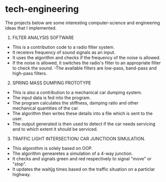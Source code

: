 # tech-engineering
  The projects below are some interesting computer-science and engineering ideas that I implemented.
  
1. FILTER ANALYSIS SOFTWARE
- This is a contribution code to a radio filter system.
- It receievs frequency of sound signals as an input.
- It uses the algorithm and checks if the frequency of the noise is allowed.
- If the noise is allowed, it switches the radio's filter to an appropriate filter to check the sound.
-The available filters are low-pass, band-pass and high-pass filters.


2.  SPRING MASS DUMPING PROTOTYPE
- This is also a contribution to a mechanical car dumping system.
- The input data is fed into the program.
- The program calculates the stiffness, damping ratio and other mechanical quantities of the car.
- The algorithm then writes these details into a file which is sent to the user.
- The output generated is then used to detect if the car needs servicing and to which extent it should be serviced.

3.  TRAFFIC LIGHT INTERSECTION/ CAR JUNCTIOON SIMULATION.
- This algorothm is solely based on OOP.
- The algorithm genearetes a simulation of a 4-way junction.
- It checks and signals green and red respectively to signal "move" or "stop".
- It updates the waitijg times based on the traffic situation on a particlar highway.

